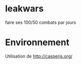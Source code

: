 # leakwars
faire ses 100/50 combats par jours

# Environnement
Utilisation de <http://casperjs.org/>
